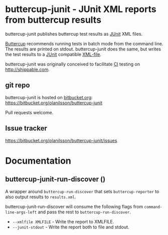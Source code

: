 <!-- 
[![MELPA Stable](http://stable.melpa.org/packages/buttercup-junit-badge.svg)](http://stable.melpa.org/#/buttercup-junit)
[![MELPA](http://melpa.org/packages/buttercup-junit-badge.svg)](http://melpa.org/#/buttercup-junit)  
-->

# buttercup-junit - JUnit XML reports from buttercup results

buttercup-junit publishes buttercup test results as [JUnit][JUNIT] XML files.

[Buttercup][BUTTERCUP] recommends running tests in batch mode
from the command line.  The results are printed on stdout.  buttercup-junit
does the same, but writes the test results to a [JUnit][JUNIT]
compatible [XML-file][JUNITXSD].

buttercup-junit was originally conceived to facilitate [CI][CI] testing on
http://shippable.com.

[BUTTERCUP]: https://github.com/jorgenschaefer/emacs-buttercup
[JUNIT]: http://junit.org "JUnit Home"
[JUNITXSD]: http://windyroad.com.au/dl/Open%20Source/JUnit.xsd "JUnit xsd"
[CI]: http://en.wikipedia.org/wiki/Continuous_integration "Continous Integration on Wikipedia"

## git repo

buttercup-junit is hosted on [bitbucket.org][BITBUCKET]:
https://bitbucket.org/olanilsson/buttercup-junit

Pull requests welcome.

[BITBUCKET]: http://bitbucket.org "BitBucket"

## Issue tracker

https://bitbucket.org/olanilsson/buttercup-junit/issues

# Documentation

## buttercup-junit-run-discover ()

A wrapper around `buttercup-run-discover` that sets
`buttercup-reporter` to also output results to `results.xml`.  

buttercup-junit-run-discover will consume the following flags from
`command-line-args-left` and pass the rest to
`buttercup-run-discover`.

 * `--xmlfile XMLFILE` - Write the report to XMLFILE.
 * `--junit-stdout` - Write the report both to file and stdout.


